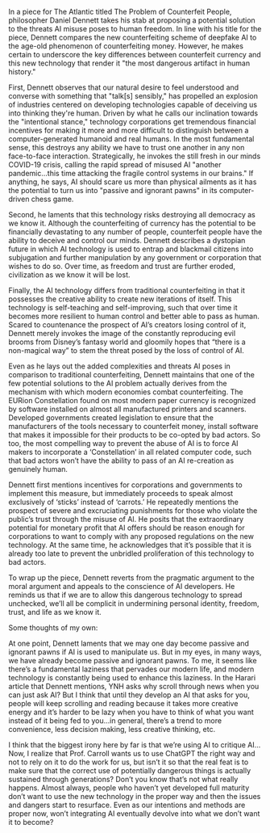 In a piece for The Atlantic titled The Problem of Counterfeit People, philosopher Daniel Dennett takes his stab at proposing a potential solution to the threats AI misuse poses to human freedom. In line with his title for the piece, Dennett compares the new counterfeiting scheme of deepfake AI to the age-old phenomenon of counterfeiting money. However, he makes certain to underscore the key differences between counterfeit currency and this new technology that render it "the most dangerous artifact in human history." 

First, Dennett observes that our natural desire to feel understood and converse with something that "talk[s] sensibly," has propelled an explosion of industries centered on developing technologies capable of deceiving us into thinking they're human. Driven by what he calls our inclination towards the "intentional stance," technology corporations get tremendous financial incentives for making it more and more difficult to distinguish between a computer-generated humanoid and real humans. In the most fundamental sense, this destroys any ability we have to trust one another in any non face-to-face interaction. Strategically, he invokes the still fresh in our minds COVID-19 crisis, calling the rapid spread of misused AI "another pandemic...this time attacking the fragile control systems in our brains." If anything, he says, AI should scare us more than physical ailments as it has the potential to turn us into "passive and ignorant pawns" in its computer-driven chess game. 

Second, he laments that this technology risks destroying all democracy as we know it. Although the counterfeiting of currency has the potential to be financially devastating to any number of people, counterfeit people have the ability to deceive and control our minds. Dennett describes a dystopian future in which AI technology is used to entrap and blackmail citizens into subjugation and further manipulation by any government or corporation that wishes to do so.  Over time, as freedom and trust are further eroded, civilization as we know it will be lost. 

Finally, the AI technology differs from traditional counterfeiting in that it possesses the creative ability to create new iterations of itself. This technology is self-teaching and self-improving, such that over time it becomes more resilient to human control and better able to pass as human. Scared to countenance the prospect of AI’s creators losing control of it, Dennett merely invokes the image of the constantly reproducing evil brooms from Disney’s fantasy world and gloomily hopes that “there is a non-magical way” to stem the threat posed by the loss of control of AI.

Even as he lays out the added complexities and threats AI poses in comparison to traditional counterfeiting, Dennett maintains that one of the few potential solutions to the AI problem actually derives from the mechanism with which modern economies combat counterfeiting. The EURion Constellation found on most modern paper currency is recognized by software installed on almost all manufactured printers and scanners. Developed governments created legislation to ensure that the manufacturers of the tools necessary to counterfeit money, install software that makes it impossible for their products to be co-opted by bad actors. So too, the most compelling way to prevent the abuse of AI is to force AI makers to incorporate a ‘Constellation’ in all related computer code, such that bad actors won’t have the ability to pass of an AI re-creation as genuinely human. 

Dennett first mentions incentives for corporations and governments to implement this measure, but immediately proceeds to speak almost exclusively of ‘sticks’ instead of ‘carrots.’ He repeatedly mentions the prospect of severe and excruciating punishments for those who violate the public’s trust through the misuse of AI. He posits that the extraordinary potential for monetary profit that AI offers should be reason enough for corporations to want to comply with any proposed regulations on the new technology. At the same time, he acknowledges that it’s possible that it is already too late to prevent the unbridled proliferation of this technology to bad actors. 

To wrap up the piece, Dennett reverts from the pragmatic argument to the moral argument and appeals to the conscience of AI developers. He reminds us that if we are to allow this dangerous technology to spread unchecked, we’ll all be complicit in undermining personal identity, freedom, trust, and life as we know it. 

Some thoughts of my own: 

At one point, Dennett laments that we may one day become passive and ignorant pawns if AI is used to manipulate us. But in my eyes, in many ways, we have already become passive and ignorant pawns. To me, it seems like there’s a fundamental laziness that pervades our modern life, and modern technology is constantly being used to enhance this laziness. In the Harari article that Dennett mentions, YNH asks why scroll through news when you can just ask AI? But I think that until they develop an AI that asks for you, people will keep scrolling and reading because it takes more creative energy and it’s harder to be lazy when you have to think of what you want instead of it being fed to you…in general, there’s a trend to more convenience, less decision making, less creative thinking, etc. 

I think that the biggest irony here by far is that we’re using AI to critique AI…Now, I realize that Prof. Carroll wants us to use ChatGPT the right way and not to rely on it to do the work for us, but isn’t it so that the real feat is to make sure that the correct use of potentially dangerous things is actually sustained through generations? Don’t you know that’s not what really happens. Almost always, people who haven’t yet developed full maturity don’t want to use the new technology in the proper way and then the issues and dangers start to resurface. Even as our intentions and methods are proper now, won’t integrating AI eventually devolve into what we don’t want it to become?
